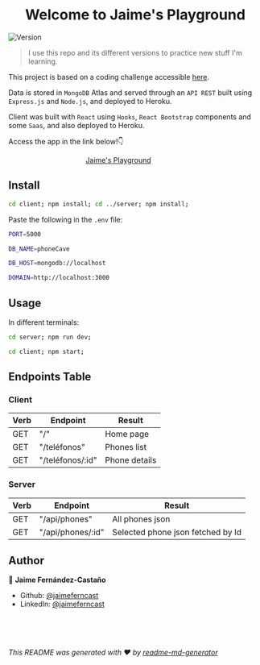 <h1 align="center">Welcome to Jaime's Playground</h1>
<p>
  <img alt="Version" src="https://img.shields.io/badge/version-1.0.0-blue.svg?cacheSeconds=2592000" />
</p>

> I use this repo and its different versions to practice new stuff I'm learning.

This project is based on a coding challenge accessible  <a href="https://github.com/VictorRodriguezIronhack/reto_web">here</a>.

Data is stored in <code>MongoDB</code> Atlas and served through an <code>API REST</code> built using <code>Express.js</code> and <code>Node.js</code>, and deployed to Heroku.

Client was built with <code>React</code> using <code>Hooks</code>, <code>React Bootstrap</code> components and some <code>Saas</code>, and also deployed to Heroku.

Access the app in the link below!👇

&nbsp; &nbsp; &nbsp; &nbsp; &nbsp; &nbsp; &nbsp; &nbsp; &nbsp; &nbsp; &nbsp; &nbsp; &nbsp; &nbsp; &nbsp; &nbsp; &nbsp; &nbsp; &nbsp; &nbsp;[Jaime's Playground](https://jaimes-playground.herokuapp.com/)


## Install

```sh
cd client; npm install; cd ../server; npm install;
```
Paste the following in the <code>.env</code> file:

```sh
PORT=5000

DB_NAME=phoneCave

DB_HOST=mongodb://localhost

DOMAIN=http://localhost:3000
```

## Usage

In different terminals:

```sh
cd server; npm run dev;
```
```sh
cd client; npm start;
```

## Endpoints Table

### Client

| Verb | Endpoint         | Result        |
| ---- | ---------------- | ------------- |
| GET  | "/"              | Home page     |
| GET  | "/teléfonos"     | Phones list   |
| GET  | "/teléfonos/:id" | Phone details |

### Server

| Verb | Endpoint            | Result                              |
| ---- | ------------------- | ----------------------------------- |
| GET  | "/api/phones"       | All phones json              |
| GET  | "/api/phones/:id"   | Selected phone json fetched by Id  |

## Author

👤 **Jaime Fernández-Castaño**

* Github: [@jaimeferncast](https://github.com/jaimeferncast)
* LinkedIn: [@jaimeferncast](https://linkedin.com/in/jaimeferncast)

<br/>
<br/>
<br/>

_This README was generated with ❤️ by [readme-md-generator](https://github.com/kefranabg/readme-md-generator)_
